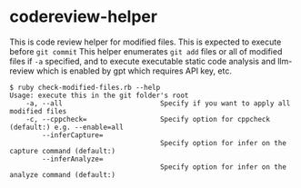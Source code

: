 # codereview-helper

This is code review helper for modified files.
This is expected to execute before ```git commit```
This helper enumerates ```git add``` files or all of modified files if ```-a``` specified, and to execute executable static code analysis and llm-review which is enabled by gpt which requires API key, etc.

```
$ ruby check-modified-files.rb --help
Usage: execute this in the git folder's root
    -a, --all                        Specify if you want to apply all modified files
    -c, --cppcheck=                  Specify option for cppcheck (default:) e.g. --enable=all
        --inferCapture=
                                     Specify option for infer on the capture command (default:)
        --inferAnalyze=
                                     Specify option for infer on the analyze command (default:)
```
